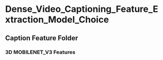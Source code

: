 # Dense_Video_Captioning_Feature_Extraction_Model_Choice
## Caption Feature Folder
### 3D MOBILENET_V3 Features
